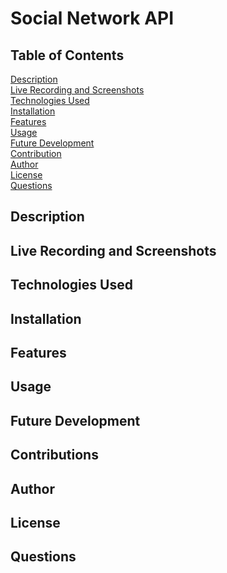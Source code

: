 # Social Network API

## Table of Contents
[Description](#Description) <br>
[Live Recording and Screenshots](#LRaS) <br>
[Technologies Used](#Technologies) <br>
[Installation](#Installation) <br>
[Features](#Features) <br>
[Usage](#Usage) <br>
[Future Development](#Future) <br>
[Contribution](#Contribution) <br>
[Author](#Author) <br>
[License](#License) <br>
[Questions](#Questions) <br>

## Description <a name="Description"></a>

## Live Recording and Screenshots <a name="LRaS"></a>

## Technologies Used <a name="Description"></a>

## Installation <a name="Description"></a>

## Features <a name="Description"></a>

## Usage <a name="Description"></a>

## Future Development <a name="Description"></a>

## Contributions <a name="Description"></a>

## Author <a name="Description"></a>

## License <a name="Description"></a>

## Questions <a name="Description"></a>
